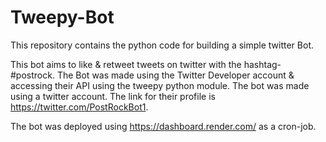 # Tweepy-Bot


This repository contains the python code for building a simple twitter Bot.

This bot aims to like & retweet tweets on twitter with the hashtag- #postrock. The Bot was made using the Twitter Developer account & accessing their API using the tweepy python module. The bot was made using a twitter account. The link for their profile is https://twitter.com/PostRockBot1.

The bot was deployed using https://dashboard.render.com/ as a cron-job.

